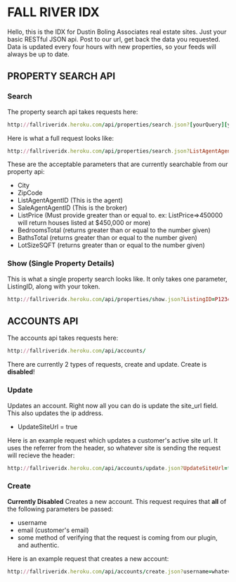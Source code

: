 # FALL RIVER IDX
Hello, this is the IDX for Dustin Boling Associates real estate sites. Just your basic RESTful JSON api. Post to our url, get back the data you requested. Data is updated every four hours with new properties, so your feeds will always be up to date.

## PROPERTY SEARCH API

### Search
The property search api takes requests here:

```ruby
http://fallriveridx.heroku.com/api/properties/search.json?[yourQuery][yourToken]
```

Here is what a full request looks like:

```ruby
http://fallriveridx.heroku.com/api/properties/search.json?ListAgentAgentID=A00000111&City=Newport%20Beach&Price=<750000&Token=yourToken
```

These are the acceptable parameters that are currently searchable from our property api:
* City
* ZipCode
* ListAgentAgentID (This is the agent)
* SaleAgentAgentID (This is the broker)
* ListPrice (Must provide greater than or equal to. ex: ListPrice=>450000 will return houses listed at $450,000 or more)
* BedroomsTotal (returns greater than or equal to the number given)
* BathsTotal (returns greater than or equal to the number given)
* LotSizeSQFT (returns greater than or equal to the number given)

### Show (Single Property Details)
This is what a single property search looks like. It only takes one parameter, ListingID, along with your token.

```ruby
http://fallriveridx.heroku.com/api/properties/show.json?ListingID=P12345678&Token=yourToken
```

## ACCOUNTS API
The accounts api takes requests here:

```ruby
http://fallriveridx.heroku.com/api/accounts/
```

There are currently 2 types of requests, create and update. Create is **disabled**!

### Update
Updates an account. Right now all you can do is update the site_url field. This also updates the ip address.
* UpdateSiteUrl =  true

Here is an example request which updates a customer's active site url. It uses the referrer from the header, so whatever site is sending the request will recieve the header:

```ruby
http://fallriveridx.heroku.com/api/accounts/update.json?UpdateSiteUrl=true&Token=yourToken
```

### Create
**Currently Disabled**
Creates a new account. This request requires that **all** of the following parameters be passed:
* username
* email (customer's email)
* some method of verifying that the request is coming from our plugin, and authentic.

Here is an example request that creates a new account:

```ruby
http://fallriveridx.heroku.com/api/accounts/create.json?username=whatever&email=example@foo.com
```

